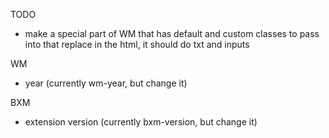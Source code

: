 TODO
- make a special part of WM that has default and custom classes to pass into that replace in the html, it should do txt and inputs

WM
- year (currently wm-year, but change it)

BXM
- extension version (currently bxm-version, but change it)
